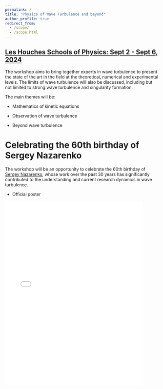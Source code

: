 ```yaml
---
permalink: /
title: "Physics of Wave Turbulence and beyond"
author_profile: true
redirect_from: 
  - /scope/
  - /scope.html
---
```

## [Les Houches Schools of Physics:  Sept 2 - Sept 6, 2024](https://www.houches-school-physics.com/program/program-2024/physics-of-wave-turbulence-and-beyond-celebrating-the-60th-birthday-of-sergey-nazarenko-1346094.kjsp?RH=1696321972020)
The workshop aims to bring together experts in wave turbulence to present the state of the art in the field at the theoretical, numerical and experimental levels. The limits of wave turbulence will also be discussed, including but not limited to strong wave turbulence and singularity formation. 

The main themes will be:

- Mathematics of kinetic equations

- Observation of wave turbulence

- Beyond wave turbulence 

# Celebrating the 60th birthday of Sergey Nazarenko

The workshop will be an opportunity to celebrate the 60th birthday of [Sergey Nazarenko](https://scholar.google.fr/citations?user=EPW6UlQAAAAJ&hl=fr), whose work over the past 30 years has significantly contributed to the understanding and current research dynamics in wave turbulence.

- Official poster
<div>
<embed src="{{ site.baseurl }}/files/poster.pdf" width="450" height="600" type='application/pdf'> 
</div>